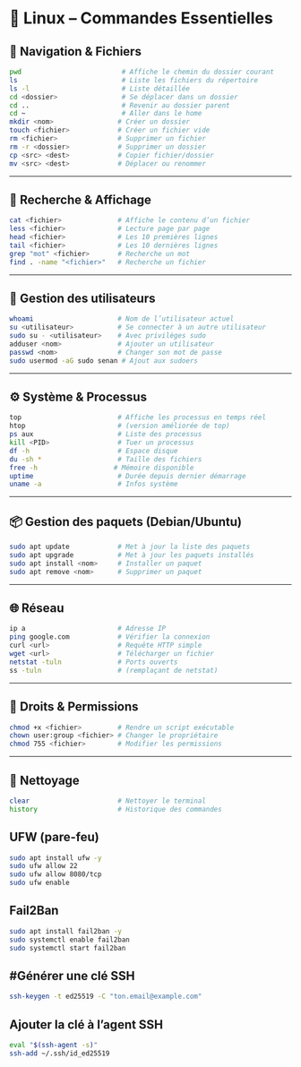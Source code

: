 # 🐧 Linux – Commandes Essentielles

## 📁 Navigation & Fichiers

```bash
pwd                         # Affiche le chemin du dossier courant
ls                          # Liste les fichiers du répertoire
ls -l                       # Liste détaillée
cd <dossier>                # Se déplacer dans un dossier
cd ..                       # Revenir au dossier parent
cd ~                        # Aller dans le home
mkdir <nom>                # Créer un dossier
touch <fichier>            # Créer un fichier vide
rm <fichier>               # Supprimer un fichier
rm -r <dossier>            # Supprimer un dossier
cp <src> <dest>            # Copier fichier/dossier
mv <src> <dest>            # Déplacer ou renommer
```

---

## 🔎 Recherche & Affichage

```bash
cat <fichier>              # Affiche le contenu d’un fichier
less <fichier>             # Lecture page par page
head <fichier>             # Les 10 premières lignes
tail <fichier>             # Les 10 dernières lignes
grep "mot" <fichier>       # Recherche un mot
find . -name "<fichier>"   # Recherche un fichier
```

---

## 👥 Gestion des utilisateurs

```bash
whoami                     # Nom de l’utilisateur actuel
su <utilisateur>           # Se connecter à un autre utilisateur
sudo su - <utilisateur>    # Avec privilèges sudo
adduser <nom>              # Ajouter un utilisateur
passwd <nom>               # Changer son mot de passe
sudo usermod -aG sudo senan # Ajout aux sudoers
```

---

## ⚙️ Système & Processus

```bash
top                        # Affiche les processus en temps réel
htop                       # (version améliorée de top)
ps aux                     # Liste des processus
kill <PID>                 # Tuer un processus
df -h                      # Espace disque
du -sh *                   # Taille des fichiers
free -h                   # Mémoire disponible
uptime                     # Durée depuis dernier démarrage
uname -a                   # Infos système
```

---

## 📦 Gestion des paquets (Debian/Ubuntu)

```bash
sudo apt update            # Met à jour la liste des paquets
sudo apt upgrade           # Met à jour les paquets installés
sudo apt install <nom>     # Installer un paquet
sudo apt remove <nom>      # Supprimer un paquet
```

---

## 🌐 Réseau

```bash
ip a                       # Adresse IP
ping google.com            # Vérifier la connexion
curl <url>                 # Requête HTTP simple
wget <url>                 # Télécharger un fichier
netstat -tuln              # Ports ouverts
ss -tuln                   # (remplaçant de netstat)
```

---

## 🔐 Droits & Permissions

```bash
chmod +x <fichier>         # Rendre un script exécutable
chown user:group <fichier> # Changer le propriétaire
chmod 755 <fichier>        # Modifier les permissions
```

---

## 🧹 Nettoyage

```bash
clear                      # Nettoyer le terminal
history                    # Historique des commandes
```

## UFW (pare-feu)
```bash
sudo apt install ufw -y
sudo ufw allow 22
sudo ufw allow 8080/tcp
sudo ufw enable
```

## Fail2Ban
```bash
sudo apt install fail2ban -y
sudo systemctl enable fail2ban
sudo systemctl start fail2ban
```

## #Générer une clé SSH
```bash
ssh-keygen -t ed25519 -C "ton.email@example.com"  
```

## Ajouter la clé à l’agent SSH
```bash
eval "$(ssh-agent -s)"
ssh-add ~/.ssh/id_ed25519